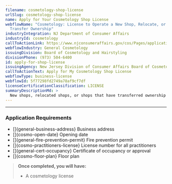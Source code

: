 ```yaml
---
filename: cosmetology-shop-license
urlSlug: cosmetology-shop-license
name: Apply for Your Cosmetology Shop License
webflowName: "Cosmetology: License to Operate a New Shop, Relocate, or to
  Transfer Ownership"
industryIntegration: NJ Department of Consumer Affairs
industryId: cosmetology
callToActionLink: https://www.njconsumeraffairs.gov/cos/Pages/applications.aspx
webflowIndustry: General Cosmetology
issuingDivision: Board of Cosmetology and Hairstyling
divisionPhone: (973) 504-6400
id: apply-for-shop-license
issuingAgency: New Jersey Division of Consumer Affairs Board of Cosmetology and Hairstyling
callToActionText: Apply for My Cosmetology Shop License
webflowType: business-license
webflowId: 5f77298fd2749a78af9cf7df
licenseCertificationClassification: LICENSE
summaryDescriptionMd: >
  New shops, relocated shops, or shops that have transferred ownership are required to obtain a license. After your application is submitted and reviewed, your shop will be inspected.
---
```


---

### Application Requirements

- \[]{general-business-address} Business address
- \[]{cosmo-open-date} Opening date
- \[]{general-fire-prevention-permit} Fire prevention permit
- \[]{cosmo-practitioners-license} License number for all practitioners
- \[]{general-cert-occupancy} Certificate of occupancy or approval
- \[]{cosmo-floor-plan} Floor plan

> **Once completed, you will have:**
>
> - A cosmetology license
